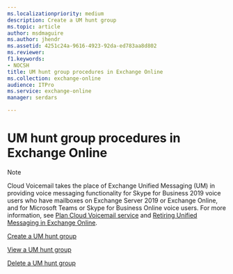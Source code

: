```yaml
---
ms.localizationpriority: medium
description: Create a UM hunt group
ms.topic: article
author: msdmaguire
ms.author: jhendr
ms.assetid: 4251c24a-9616-4923-92da-ed783aa8d802
ms.reviewer: 
f1.keywords:
- NOCSH
title: UM hunt group procedures in Exchange Online
ms.collection: exchange-online
audience: ITPro
ms.service: exchange-online
manager: serdars

---
```


# UM hunt group procedures in Exchange Online

> [!NOTE]
> Cloud Voicemail takes the place of Exchange Unified Messaging (UM) in providing voice messaging functionality for Skype for Business 2019 voice users who have mailboxes on Exchange Server 2019 or Exchange Online, and for Microsoft Teams or Skype for Business Online voice users. For more information, see [Plan Cloud Voicemail service](/skypeforbusiness/hybrid/plan-cloud-voicemail) and [Retiring Unified Messaging in Exchange Online](https://techcommunity.microsoft.com/t5/Exchange-Team-Blog/Retiring-Unified-Messaging-in-Exchange-Online/ba-p/608991).

[Create a UM hunt group](create-um-hunt-group.md)

[View a UM hunt group](view-um-hunt-group.md)

[Delete a UM hunt group](delete-um-hunt-group.md)

